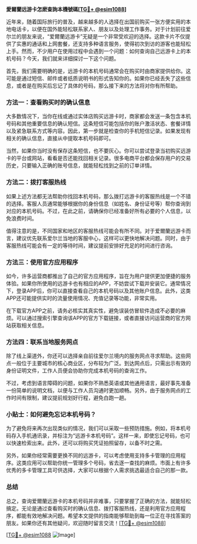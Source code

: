 **愛爾蘭远游卡怎麽查詢本機號碼[[TG💪+ @esim1088](https://t.me/s/esim1088)]**

近年来，随着国际旅行的普及，越来越多的人选择在出国前购买一张方便实用的本地电话卡，以便在国外能轻松联系家人、朋友以及处理工作事务。对于计划前往爱尔兰的朋友来说，“爱爾蘭远游卡”无疑是一个非常受欢迎的选择。这款卡片不仅提供了实惠的通话和上网套餐，还支持多种语言服务，使得初次到访的游客也能轻松上手。然而，不少用户在使用过程中会遇到一个问题：如何查询自己远游卡上的本机号码？今天，我们就来详细探讨一下这个问题。

首先，我们需要明确的是，远游卡的本机号码通常会在购买时由商家提供给你。这可能是通过短信、邮件或者纸质说明书的形式告知你的。如果你已经丢失了这些信息，或者是在购买后忘记了具体的号码，那么接下来的方法将对你有所帮助。

### 方法一：查看购买时的确认信息

大多数情况下，当你在线或通过实体店购买远游卡时，商家都会发送一条包含本机号码和其他重要信息的确认短信。这条短信可能包括你的账户激活状态、套餐详情以及紧急联系方式等内容。因此，第一步就是检查你的手机短信记录。如果发现有相关的确认信息，直接从中提取本机号码即可。

当然，如果你当时没有保存这条短信，也不要灰心。你可以尝试登录当初购买远游卡的平台或网站，看看是否还能找回相关记录。很多电商平台都会保存用户的交易历史，只要输入正确的账号信息，就能轻松找到之前的订单详情。

### 方法二：拨打客服热线

如果上述方法都无法帮助你找回本机号码，那么拨打远游卡的客服热线是一个不错的选择。客服人员通常能够根据你的身份信息（如姓名、身份证号等）帮你查询到对应的本机号码。不过，在此之前，请确保你已经准备好所有必要的个人信息，以免浪费时间。

值得注意的是，不同国家和地区的客服热线可能会有所不同。对于爱爾蘭远游卡而言，建议优先联系爱尔兰当地的客服中心，这样可以更快地解决问题。同时，由于客服热线可能会有一定的等待时间，建议提前安排好充足的时间进行咨询。

### 方法三：使用官方应用程序

如今，许多运营商都推出了自己的官方应用程序，旨在为用户提供更加便捷的服务体验。如果你所使用的远游卡也有相应的APP，不妨尝试下载并安装它。通常情况下，登录APP后，你可以直接查看自己的本机号码以及其他账户信息。此外，这类APP还可能提供实时的流量使用情况、充值记录等功能，非常实用。

在下载官方APP之前，请务必核实其真实性，避免误装仿冒软件造成不必要的麻烦。可以通过搜索引擎查询该APP的官方下载链接，或者直接访问运营商的官方网站获取相关信息。

### 方法四：联系当地服务网点

除了线上渠道外，你还可以选择亲自前往爱尔兰境内的服务网点寻求帮助。这些网点一般位于主要城市的核心商业区，分布较为广泛。到达网点后，只需出示有效的身份证明文件，工作人员便会协助你完成本机号码的查询工作。

不过，考虑到语言障碍的问题，如果你不熟悉英语或其他通用语言，最好事先准备一份简单的说明文档，以便与工作人员沟通时更加顺畅。另外，由于服务网点的工作时间有限制，建议提前规划好行程，避免白跑一趟。

### 小贴士：如何避免忘记本机号码？

为了避免将来再次出现类似的情况，我们可以采取一些预防措施。例如，将本机号码存入手机通讯录，并标注为“远游卡本机号码”。这样一来，即使忘记号码，也可以快速检索出来。此外，还可以将购买凭证拍照留存，以备不时之需。

另外，如果你经常需要更换不同的远游卡，可以考虑使用支持多卡管理的应用程序。这类应用可以帮助你统一管理多个号码，省去逐一查找的麻烦。市面上有许多优秀的多卡管理工具可供选择，大家可以根据个人需求挑选最适合自己的那一款。

### 总结

总之，查询爱爾蘭远游卡的本机号码并非难事，只要掌握了正确的方法，就能轻松搞定。无论是通过查看购买时的确认信息、拨打客服热线，还是利用官方应用程序，都能有效地解决问题。希望本文提供的指南能够帮助到每一位正在寻找答案的朋友。如果你还有其他疑问，欢迎随时留言交流！[[TG💪+ @esim1088](https://t.me/s/esim1088)]

[[TG💪+ @esim1088](https://t.me/s/esim1088) ![Image](https://i.postimg.cc/4NQfJmqS/Snipaste-2025-05-13-00-14-12.png)]
